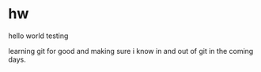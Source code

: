 # hw
hello world testing

learning git for good and making sure i know in and out of git in the coming days. 
